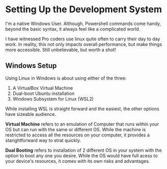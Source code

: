 # Setting Up the Development System
I'm a native Windows User. Although, Powershell commands come handy, beyond the basic syntax, it always feel like a complicated world.

I have witnessed Pro coders use linux quite often to carry their day to day work. In reality, this not only impacts overall performance, but make things more accessible. Still unbelievable, but worth a shot!

## Windows Setup
Using Linux in Windows is about using either of the three:
1. A VirtualBox Virtual Machine
2. Dual-boot Ubuntu installation
3. Windows Subsystem for Linux (WSL2)

While installing WSL is straight forward and the easiest, the other options have sizeable audience.

**Virtual Machine** refers to an emulation of Computer that runs within your OS but can run with the same or different OS. While the machine is restricted to access all the resources on your computer, it provides a starightforward way to strat quickly. 

**Dual Booting** refers to installation of 2 different OS in your system with the option to boot any one you desire. While the OS would have full acess to your device's resources, it comes with its own risks and advantages. 